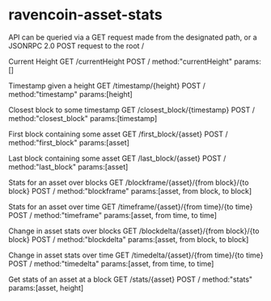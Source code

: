 # ravencoin-asset-stats
API can be queried via a GET request made from the designated path, or a JSONRPC 2.0 POST request to the root /

Current Height
GET /currentHeight
POST / method:"currentHeight" params:\[\]

Timestamp given a height
GET /timestamp/{height}
POST / method:"timestamp" params:\[height\]

Closest block to some timestamp
GET /closest_block/{timestamp}
POST / method:"closest_block" params:\[timestamp\]

First block containing some asset
GET /first_block/{asset}
POST / method:"first_block" params:\[asset\]

Last block containing some asset
GET /last_block/{asset}
POST / method:"last_block" params:\[asset\]

Stats for an asset over blocks
GET /blockframe/{asset}/{from block}/{to block}
POST / method:"blockframe" params:\[asset, from block, to block\]

Stats for an asset over time
GET /timeframe/{asset}/{from time}/{to time}
POST / method:"timeframe" params:\[asset, from time, to time\]

Change in asset stats over blocks
GET /blockdelta/{asset}/{from block}/{to block}
POST / method:"blockdelta" params:\[asset, from block, to block\]

Change in asset stats over time
GET /timedelta/{asset}/{from time}/{to time}
POST / method:"timedelta" params:\[asset, from time, to time\]

Get stats of an asset at a block
GET /stats/{asset}
POST / method:"stats" params:\[asset, height\]
